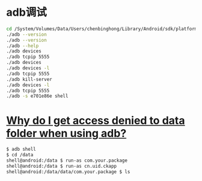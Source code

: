 # adb调试

```sh
cd /System/Volumes/Data/Users/chenbinghong/Library/Android/sdk/platform-tools
./adb --version
./adb --version
./adb --help
./adb devices
./adb tcpip 5555
./adb devices
./adb devices -l
./adb tcpip 5555
./adb kill-server
./adb devices -l
./adb tcpip 5555
./adb -s e701e86e shell
```

# [Why do I get access denied to data folder when using adb?](https://stackoverflow.com/questions/1043322/why-do-i-get-access-denied-to-data-folder-when-using-adb)



```sh
$ adb shell
$ cd /data
shell@android:/data $ run-as com.your.package 
shell@android:/data $ run-as cn.uid.ckapp
shell@android:/data/data/com.your.package $ ls
```

